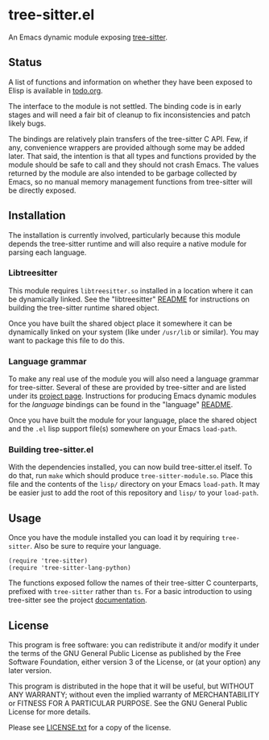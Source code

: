 # tree-sitter.el
An Emacs dynamic module exposing [tree-sitter][1].

## Status
A list of functions and information on whether they have been exposed
to Elisp is available in [todo.org](todo.org).

The interface to the module is not settled. The binding code is in
early stages and will need a fair bit of cleanup to fix
inconsistencies and patch likely bugs.

The bindings are relatively plain transfers of the tree-sitter C
API. Few, if any, convenience wrappers are provided although some may
be added later. That said, the intention is that all types and
functions provided by the module should be safe to call and they
should not crash Emacs. The values returned by the module are also
intended to be garbage collected by Emacs, so no manual memory
management functions from tree-sitter will be directly exposed.

## Installation
The installation is currently involved, particularly because this
module depends the tree-sitter runtime and will also require a native
module for parsing each language.

### Libtreesitter
This module requires `libtreesitter.so` installed in a location where
it can be dynamically linked. See the "libtreesitter"
[README](utils/libtreesitter/README.md) for instructions on building
the tree-sitter runtime shared object.

Once you have built the shared object place it somewhere it can be
dynamically linked on your system (like under `/usr/lib` or similar).
You may want to package this file to do this.

### Language grammar
To make any real use of the module you will also need a language
grammar for tree-sitter. Several of these are provided by tree-sitter
and are listed under its [project page][2]. Instructions for producing
Emacs dynamic modules for the *language* bindings can be found in the
"language" [README](utils/language/README.md).

Once you have built the module for your language, place the shared
object and the `.el` lisp support file(s) somewhere on your Emacs
`load-path`.

### Building tree-sitter.el
With the dependencies installed, you can now build tree-sitter.el
itself. To do that, run `make` which should produce
`tree-sitter-module.so`. Place this file and the contents of the
`lisp/` directory on your Emacs `load-path`. It may be easier just to
add the root of this repository and `lisp/` to your `load-path`.

## Usage
Once you have the module installed you can load it by requiring
`tree-sitter`. Also be sure to require your language.
```elisp
(require 'tree-sitter)
(require 'tree-sitter-lang-python)
```
The functions exposed follow the names of their tree-sitter C
counterparts, prefixed with `tree-sitter` rather than `ts`. For a
basic introduction to using tree-sitter see the project
[documentation][3].

## License
This program is free software: you can redistribute it and/or modify
it under the terms of the GNU General Public License as published by
the Free Software Foundation, either version 3 of the License, or (at
your option) any later version.

This program is distributed in the hope that it will be useful, but
WITHOUT ANY WARRANTY; without even the implied warranty of
MERCHANTABILITY or FITNESS FOR A PARTICULAR PURPOSE. See the GNU
General Public License for more details.

Please see [LICENSE.txt](LICENSE.txt) for a copy of the license.

[1]: https://github.com/tree-sitter/tree-sitter
[2]: https://github.com/tree-sitter
[3]: http://tree-sitter.github.io/tree-sitter/
